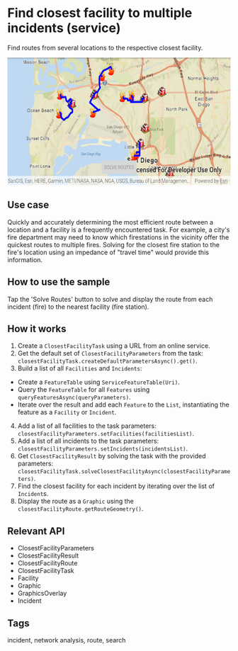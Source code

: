 # Find closest facility to multiple incidents (service)

Find routes from several locations to the respective closest facility.

![Image of find closest facility to multiple incidents service](find-closest-facility-to-multiple-incidents-service.png)

## Use case

Quickly and accurately determining the most efficient route between a location and a facility is a frequently encountered task. For example, a city's fire department may need to know which firestations in the vicinity offer the quickest routes to multiple fires. Solving for the closest fire station to the fire's location using an impedance of "travel time" would provide this information.

## How to use the sample

Tap the 'Solve Routes' button to solve and display the route from each incident (fire) to the nearest facility (fire station).

## How it works

1. Create a `ClosestFacilityTask` using a URL from an online service.
2. Get the default set of `ClosestFacilityParameters` from the task: `closestFacilityTask.createDefaultParametersAsync().get()`.
3. Build a list of all `Facilities` and `Incidents`:
  * Create a `FeatureTable` using `ServiceFeatureTable(Uri)`.
  * Query the `FeatureTable` for all `Features` using `queryFeaturesAsync(queryParameters)`.
  * Iterate over the result and add each `Feature` to the `List`, instantiating the feature as a `Facility` or `Incident`.
4. Add a list of all facilities to the task parameters: `closestFacilityParameters.setFacilities(facilitiesList)`.
5. Add a list of all incidents to the task parameters: `closestFacilityParameters.setIncidents(incidentsList)`.
6. Get `ClosestFacilityResult` by solving the task with the provided parameters: `closestFacilityTask.solveClosestFacilityAsync(closestFacilityParameters)`.
7. Find the closest facility for each incident by iterating over the list of `Incident`s.
8. Display the route as a `Graphic` using the `closestFacilityRoute.getRouteGeometry()`.

## Relevant API

*   ClosestFacilityParameters
*   ClosestFacilityResult
*   ClosestFacilityRoute
*   ClosestFacilityTask
*   Facility
*   Graphic
*   GraphicsOverlay
*   Incident

## Tags

incident, network analysis, route, search